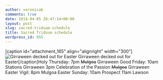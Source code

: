 ```yaml
---
author: veronicab
comments: true
date: 2014-04-05 20:47:14+00:00
layout: post
slug: sacred-triduum-schedule
title: Sacred Triduum schedule
wordpress_id: 955
---
```


[caption id="attachment_165" align="alignright" width="300"]![Girraween decked out for Easter](http://repleatur.net/wp-content/uploads/2012/04/girraweensm-300x250.jpg) Girraween decked out for Easter[/caption]Holy Thursday: 7pm <del>Mulgoa</del> Girraween
Good Friday: 10am Stations Girraween
    3pm Celebration of the Passion <del>Mulgoa</del> Girraween
Easter Vigil: 8pm Mulgoa
Easter Sunday: 10am Prospect
    11am Lawson
